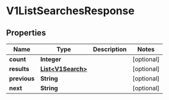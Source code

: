 

# V1ListSearchesResponse


## Properties

Name | Type | Description | Notes
------------ | ------------- | ------------- | -------------
**count** | **Integer** |  |  [optional]
**results** | [**List&lt;V1Search&gt;**](V1Search.md) |  |  [optional]
**previous** | **String** |  |  [optional]
**next** | **String** |  |  [optional]



